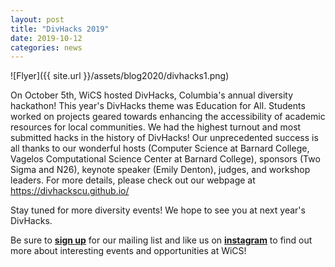 ```yaml
---
layout: post
title: "DivHacks 2019"
date: 2019-10-12
categories: news
---
```


![Flyer]({{ site.url }}/assets/blog2020/divhacks1.png)

On October 5th, WiCS hosted DivHacks, Columbia's annual diversity hackathon! This year's DivHacks theme was Education for All. Students worked on projects geared towards enhancing the accessibility of academic resources for local communities. We had the highest turnout and most submitted hacks in the history of DivHacks! Our unprecedented success is all thanks to our wonderful hosts (Computer Science at Barnard College, Vagelos Computational Science Center at Barnard College), sponsors (Two Sigma and N26), keynote speaker (Emily Denton), judges, and workshop leaders. For more details, please check out our webpage at https://divhackscu.github.io/

Stay tuned for more diversity events! We hope to see you at next year's DivHacks.

Be sure to [**sign up**][mailinglist] for our mailing list and like us on [**instagram**][instagram] to find out more about interesting events and opportunities at WiCS! 

[mailinglist]: https://listserv.cuit.columbia.edu/scripts/wa.exe?SUBED1=WICS&A=1
[instagram]:https://www.instagram.com/columbiawics/?utm_source=ig_web_button_share_sheet&igshid=OGQ5ZDc2ODk2ZA==